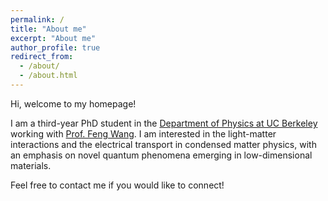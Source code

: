 ```yaml
---
permalink: /
title: "About me"
excerpt: "About me"
author_profile: true
redirect_from: 
  - /about/
  - /about.html
---
```


Hi, welcome to my homepage!

I am a third-year PhD student in the [Department of Physics at UC Berkeley](https://physics.berkeley.edu/) working with [Prof. Feng Wang](https://physics.berkeley.edu/research-faculty/ultrafast-nano-optics-group). I am interested in the light-matter interactions and the electrical transport in condensed matter physics, with an emphasis on novel quantum phenomena emerging in low-dimensional materials.

Feel free to contact me if you would like to connect!
